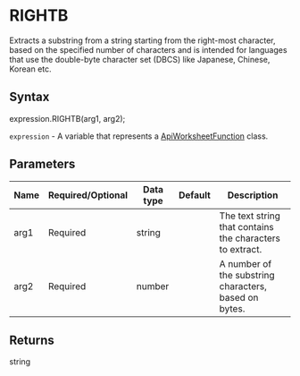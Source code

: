 # RIGHTB

Extracts a substring from a string starting from the right-most character, based on the specified number of characters and is intended for languages that use the double-byte character set (DBCS) like Japanese, Chinese, Korean etc.

## Syntax

expression.RIGHTB(arg1, arg2);

`expression` - A variable that represents a [ApiWorksheetFunction](../ApiWorksheetFunction.md) class.

## Parameters

| **Name** | **Required/Optional** | **Data type** | **Default** | **Description** |
| ------------- | ------------- | ------------- | ------------- | ------------- |
| arg1 | Required | string |  | The text string that contains the characters to extract. |
| arg2 | Required | number |  | A number of the substring characters, based on bytes. |

## Returns

string